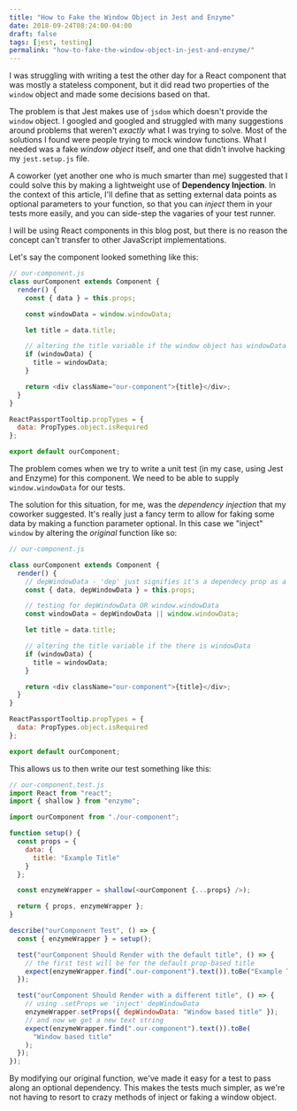 ```yaml
---
title: "How to Fake the Window Object in Jest and Enzyme"
date: 2018-09-24T08:24:00-04:00
draft: false
tags: [jest, testing]
permalink: "how-to-fake-the-window-object-in-jest-and-enzyme/"
---
```


I was struggling with writing a test the other day for a React component that was mostly a stateless component, but it did read two properties of the `window` object and made some decisions based on that.

The problem is that Jest makes use of `jsdom` which doesn't provide the `window` object. I googled and googled and struggled with many suggestions around problems that weren't _exactly_ what I was trying to solve. Most of the solutions I found were people trying to mock window functions. What I needed was a fake _window object_ itself, and one that didn't involve hacking my `jest.setup.js` file.

A coworker (yet another one who is much smarter than me) suggested that I could solve this by making a lightweight use of **Dependency Injection**. In the context of this article, I'll define that as setting external data points as optional parameters to your function, so that you can _inject_ them in your tests more easily, and you can side-step the vagaries of your test runner.

I will be using React components in this blog post, but there is no reason the concept can't transfer to other JavaScript implementations.

Let's say the component looked something like this:

```javascript
// our-component.js
class ourComponent extends Component {
  render() {
    const { data } = this.props;

    const windowData = window.windowData;

    let title = data.title;

    // altering the title variable if the window object has windowData
    if (windowData) {
      title = windowData;
    }

    return <div className="our-component">{title}</div>;
  }
}

ReactPassportTooltip.propTypes = {
  data: PropTypes.object.isRequired
};

export default ourComponent;
```

The problem comes when we try to write a unit test (in my case, using Jest and Enzyme) for this component. We need to be able to supply `window.windowData` for our tests.

The solution for this situation, for me, was the _dependency injection_ that my coworker suggested. It's really just a fancy term to allow for faking some data by making a function parameter optional. In this case we "inject" `window` by altering the _original_ function like so:

```javascript
// our-component.js

class ourComponent extends Component {
  render() {
    // depWindowData - 'dep' just signifies it's a dependecy prop as a convention
    const { data, depWindowData } = this.props;

    // testing for depWindowData OR window.windowData
    const windowData = depWindowData || window.windowData;

    let title = data.title;

    // altering the title variable if the there is windowData
    if (windowData) {
      title = windowData;
    }

    return <div className="our-component">{title}</div>;
  }
}

ReactPassportTooltip.propTypes = {
  data: PropTypes.object.isRequired
};

export default ourComponent;
```

This allows us to then write our test something like this:

```javascript
// our-component.test.js
import React from "react";
import { shallow } from "enzyme";

import ourComponent from "./our-component";

function setup() {
  const props = {
    data: {
      title: "Example Title"
    }
  };

  const enzymeWrapper = shallow(<ourComponent {...props} />);

  return { props, enzymeWrapper };
}

describe("ourComponent Test", () => {
  const { enzymeWrapper } = setup();

  test("ourComponent Should Render with the default title", () => {
    // the first test will be for the default prop-based title
    expect(enzymeWrapper.find(".our-component").text()).toBe("Example Title");
  });

  test("ourComponent Should Render with a different title", () => {
    // using .setProps we 'inject' depWindowData
    enzymeWrapper.setProps({ depWindowData: "Window based title" });
    // and now we get a new text string
    expect(enzymeWrapper.find(".our-component").text()).toBe(
      "Window based title"
    );
  });
});
```

By modifying our original function, we've made it easy for a test to pass along an optional dependency. This makes the tests much simpler, as we're not having to resort to crazy methods of inject or faking a window object.

